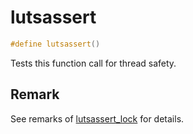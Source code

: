 # lutsassert

```c++
#define lutsassert()
```

Tests this function call for thread safety. 



## Remark
See remarks of [lutsassert_lock](group___runtime_t_s_assert_1gae4c7253ee456ba5e24224ccf576a4294.md) for details. 

